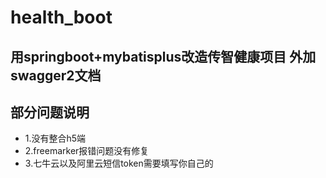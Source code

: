 # health_boot
用springboot+mybatisplus改造传智健康项目
外加swagger2文档
--

## 部分问题说明
 * 1.没有整合h5端
 * 2.freemarker报错问题没有修复
 * 3.七牛云以及阿里云短信token需要填写你自己的
